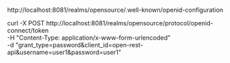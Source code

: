 http://localhost:8081/realms/opensource/.well-known/openid-configuration


curl -X POST http://localhost:8081/realms/opensource/protocol/openid-connect/token \
     -H "Content-Type: application/x-www-form-urlencoded" \
     -d "grant_type=password&client_id=open-rest-api&username=user1&password=user1"

